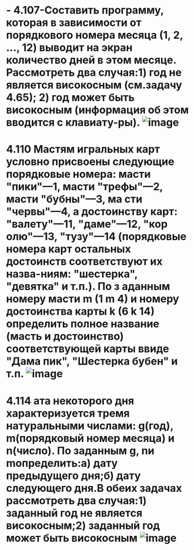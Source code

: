 # - 4.107-Составить программу, которая в зависимости от порядкового номера месяца (1,  2, ..., 12) выводит на экран количество дней в этом месяце. Рассмотреть два случая:1) год не является високосным (см.задачу 4.65); 2) год может быть високосным (информация об этом вводится с клавиату-ры). ![image](https://user-images.githubusercontent.com/113889600/197573867-e4067916-94f6-49a7-9b6a-87e986c022cd.png)
# 4.110 Мастям игральных карт условно присвоены следующие порядковые номера: масти "пики"—1, масти "трефы"—2, масти "бубны"—3, ма сти "червы"—4, а достоинству карт: "валету"—11, "даме"—12, "кор  олю"—13, "тузу"—14 (порядковые номера карт остальных достоинств соответствуют их назва-ниям: "шестерка", "девятка" и т.п.). По з   аданным номеру масти m (1 m  4) и  номеру  достоинства  карты k  (6 k 14)  определить  полное  название (масть и достоинство) соответствующей карты ввиде "Дама пик", "Шестерка бубен" и т.п. ![image](https://user-images.githubusercontent.com/113889600/197574747-805f0822-8eef-492f-868f-ffafccd33d79.png)
# 4.114 ата некоторого дня характеризуется тремя натуральными числами: g(год), m(порядковый номер месяца) и n(число). По заданным g, nи mопределить:а) дату предыдущего дня;б) дату следующего дня.В обеих задачах рассмотреть два случая:1) заданный год не является високосным;2) заданный год может быть високосным ![image](https://user-images.githubusercontent.com/113889600/197575725-320f1fe6-06be-404e-bae7-e6aa7dcb13d7.png)


